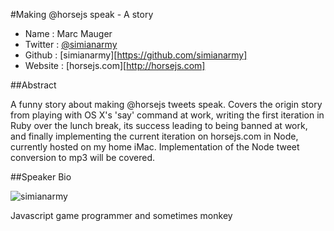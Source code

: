 #Making @horsejs speak - A story

* Name      : Marc Mauger
* Twitter   : [@simianarmy][]
* Github    : [simianarmy][https://github.com/simianarmy]
* Website   : [horsejs.com][http://horsejs.com]

##Abstract

A funny story about making @horsejs tweets speak.  Covers the origin story from playing with OS X's 'say' command at work, 
writing the first iteration in Ruby over the lunch break, its success leading to being banned at work, and finally 
implementing the current iteration on horsejs.com in Node, currently hosted on my home iMac.
Implementation of the Node tweet conversion to mp3 will be covered.

##Speaker Bio

![simianarmy](https://raw.github.com/cascadiajs/2013.cascadiajs.com/master/images/simianarmy.png)

Javascript game programmer and sometimes monkey

[@simianarmy]:http://twitter.com/simianarmy
[simianarmy]:http://github.com/simianarmy
[horsejs.com]:http://horsejs.com

